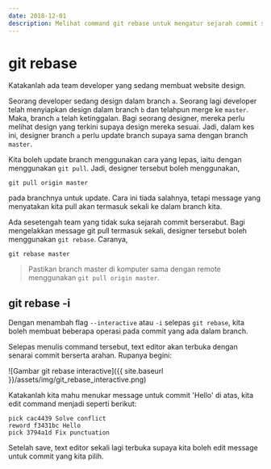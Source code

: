 ```yaml
---
date: 2018-12-01
description: Melihat command git rebase untuk mengatur sejarah commit supaya lebih kemas dan teratur.
---
```


# git rebase

Katakanlah ada team developer yang sedang membuat website design.

Seorang developer sedang design dalam branch `a`. Seorang lagi developer telah
menyiapkan design dalam branch `b` dan telahpun merge ke `master`. Maka, branch
`a` telah ketinggalan. Bagi seorang designer, mereka perlu melihat design yang
terkini supaya design mereka sesuai. Jadi, dalam kes ini, designer branch `a`
perlu update branch supaya sama dengan branch `master`.

Kita boleh update branch menggunakan cara yang lepas, iaitu dengan menggunakan
`git pull`. Jadi, designer tersebut boleh menggunakan,

```
git pull origin master
```

pada branchnya untuk update. Cara ini tiada salahnya, tetapi message yang
menyatakan kita pull akan termasuk sekali ke dalam branch kita.

Ada sesetengah team yang tidak suka sejarah commit berserabut. Bagi mengelakkan
message git pull termasuk sekali, designer tersebut boleh menggunakan `git
rebase`. Caranya,

```
git rebase master
```

> Pastikan branch master di komputer sama dengan remote menggunakan `git pull
> origin master`.

## git rebase -i

Dengan menambah flag `--interactive` atau `-i` selepas `git rebase`, kita boleh
membuat beberapa operasi pada commit yang ada dalam branch.

Selepas menulis command tersebut, text editor akan terbuka dengan senarai
commit berserta arahan. Rupanya begini:

![Gambar git rebase interactive]({{ site.baseurl }}/assets/img/git_rebase_interactive.png)

Katakanlah kita mahu menukar message untuk commit 'Hello' di atas, kita edit
command menjadi seperti berikut:

```
pick cac4439 Solve conflict
reword f3431bc Hello
pick 3794a1d Fix punctuation
```

Setelah save, text editor sekali lagi terbuka supaya kita boleh edit message
untuk commit yang kita pilih.
